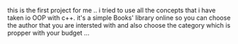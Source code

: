 this is the first project for me .. i tried to use all the concepts that i have taken io OOP with c++.
it's a simple Books' library online so you can choose the author that you are intersted with and also choose the category which is propper with your budget ...
